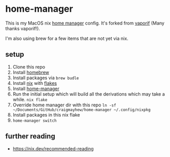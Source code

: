 # home-manager

This is my MacOS nix [home manager](https://github.com/nix-community/home-manager) config. It's forked from [vaporif](https://github.com/vaporif/home-manager/) (Many thanks vaporif!).

I'm also using brew for a few items that are not yet via nix.

## setup

1. Clone this repo
2. Install [homebrew](https://brew.sh/)
3. Install packages via `brew budle`
4. Install [nix](https://nixos.org/download) with [flakes](https://github.com/mschwaig/howto-install-nix-with-flake-support)
5. Install [home-manager](https://github.com/nix-community/home-manager)
6. Run the initial setup which will build all the derivations which may take a while. `nix flake`
7. Override home manager dir with this repo `ln -sf ~/Documents/GitHub/craigmayhew/home-manager ~/.config/nixpkg`
8. Install packages in this nix flake
9. `home-manager switch`

## further reading
- https://nix.dev/recommended-reading
